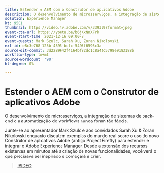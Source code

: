```yaml
---
title: Estender o AEM com o Construtor de aplicativos Adobe
description: O desenvolvimento de microsserviços, a integração de sistemas de back-end e a automatização de workflows nunca foram tão fáceis.
solution: Experience Manager
kt: 9501
thumbnail: https://video.tv.adobe.com/v/339319?format=jpeg
event-cta-url: https://youtu.be/b6jKxNnXFrk
event-start-time: 2021-12-16 09:00-8
event-guests: Mark Szulc, Sarah Xu, Zoran Nikolovski
exl-id: e8c3e768-125b-4595-bcfc-5495f6595c3a
source-git-commit: 3d2289642f4164bf82dc1c8a42c5798e9183188b
workflow-type: tm+mt
source-wordcount: '90'
ht-degree: 0%

---
```


# Estender o AEM com o Construtor de aplicativos Adobe

O desenvolvimento de microsserviços, a integração de sistemas de back-end e a automatização de workflows nunca foram tão fáceis.

Junte-se ao apresentador Mark Szulc e aos convidados Sarah Xu &amp; Zoran Nikolovski enquanto discutem exemplos do mundo real sobre o uso do novo Construtor de aplicativos Adobe (antigo Project Firefly) para estender e integrar o Adobe Experience Manager.  Desde a extensão dos recursos existentes em minutos até a criação de novas funcionalidades, você verá o que precisava ser inspirado e começará a criar.

>[!VIDEO](https://video.tv.adobe.com/v/339319/?quality=12&learn=on)
